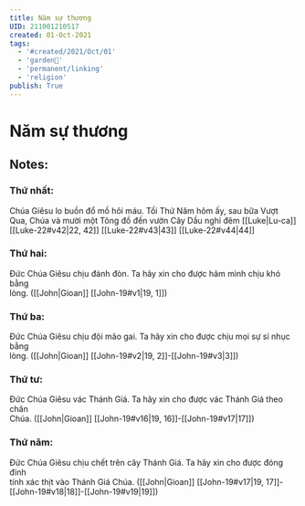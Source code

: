 ```yaml
---
title: Năm sự thương
UID: 211001210517
created: 01-Oct-2021
tags:
  - '#created/2021/Oct/01'
  - 'garden🏡'
  - 'permanent/linking'
  - 'religion'
publish: True
---
```

# Năm sự thương

## Notes:

### Thứ nhất:
Chúa Giêsu lo buồn đổ mồ hôi máu. Tối Thứ Năm hôm ấy, sau bữa Vượt Qua, Chúa và mười một Tông đồ đến vườn Cây Dầu nghỉ đêm
[[Luke|Lu-ca]] [[Luke-22#v42|22, 42]] [[Luke-22#v43|43]] [[Luke-22#v44|44]]

### Thứ hai: 
Ðức Chúa Giêsu chịu đánh đòn. Ta hãy xin cho được hãm mình chịu khó bằng  
lòng.
([[John|Gioan]] [[John-19#v1|19, 1]])

### Thứ ba: 
Ðức Chúa Giêsu chịu đội mão gai. Ta hãy xin cho được chịu mọi sự sỉ nhục bằng  
lòng.
([[John|Gioan]] [[John-19#v2|19, 2]]-[[John-19#v3|3]])
 
### Thứ tư: 
Ðức Chúa Giêsu vác Thánh Giá. Ta hãy xin cho được vác Thánh Giá theo chân  
Chúa.
([[John|Gioan]] [[John-19#v16|19, 16]]-[[John-19#v17|17]])

### Thứ năm: 
Ðức Chúa Giêsu chịu chết trên cây Thánh Giá. Ta hãy xin cho được đóng đinh  
tính xác thịt vào Thánh Giá Chúa.
([[John|Gioan]] [[John-19#v17|19, 17]]-[[John-19#v18|18]]-[[John-19#v19|19]])

